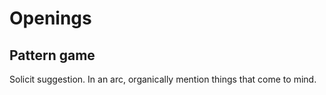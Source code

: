 # Openings

## Pattern game

Solicit suggestion. In an arc, organically mention things that come to mind.
